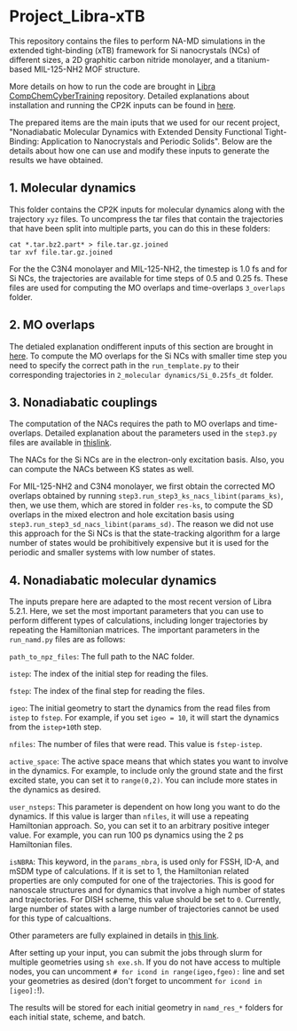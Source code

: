 # Project_Libra-xTB

This repository contains the files to perform NA-MD simulations in the extended tight-binding (xTB) framework for Si nanocrystals (NCs) of different sizes, a 2D 
graphitic carbon nitride monolayer, and a titanium-based MIL-125-NH2 MOF structure.

More details on how to run the code are brought in [Libra CompChemCyberTraining](https://github.com/compchem-cybertraining/Tutorials_Libra/tree/master/6_dynamics/2_nbra_workflows) repository. Detailed explanations about installation and running the CP2K inputs can be found in [here](https://github.com/compchem-cybertraining/Tutorials_CP2K).


The prepared items are the main iputs that we used for our recent project, "Nonadiabatic Molecular Dynamics with Extended Density Functional Tight-Binding: Application to Nanocrystals and Periodic Solids". Below are the details about how one can use and modify these inputs to generate the results we have obtained.

## 1. Molecular dynamics

This folder contains the CP2K inputs for molecular dynamics along with the trajectory `xyz` files. To uncompress the tar files that contain the trajectories that have been split into multiple parts, you can do this in these folders:

```
cat *.tar.bz2.part* > file.tar.gz.joined
tar xvf file.tar.gz.joined
```

For the the C3N4 monolayer and MIL-125-NH2, the timestep is 1.0 fs and for Si NCs, the trajectories are available for time steps of 0.5 and 0.25 fs. These files are used for computing the MO overlaps and time-overlaps `3_overlaps` folder.

## 2. MO overlaps

The detialed explanation ondifferent inputs of this section are brought in [here](https://github.com/compchem-cybertraining/Tutorials_Libra/tree/master/6_dynamics/2_nbra_workflows/7_step2_cp2k). To compute the MO overlaps for the Si NCs with smaller time step you need to specify the correct path in the `run_template.py` to their corresponding trajectories in `2_molecular dynamics/Si_0.25fs_dt` folder.

## 3. Nonadiabatic couplings

The computation of the NACs requires the path to MO overlaps and time-overlaps. Detailed explanation about the parameters used in the `step3.py` files are available in [thislink](https://github.com/compchem-cybertraining/Tutorials_Libra/tree/master/6_dynamics/2_nbra_workflows/8_step3_cp2k). 

The NACs for the Si NCs are in the electron-only excitation basis. Also, you can compute the NACs between KS states as well. 

For MIL-125-NH2 and C3N4 monolayer, we first obtain the corrected MO overlaps obtained by running `step3.run_step3_ks_nacs_libint(params_ks)`, then, we use them, which are stored in folder `res-ks`, to compute the SD overlaps in the mixed electron and hole excitation basis using `step3.run_step3_sd_nacs_libint(params_sd)`. The reason we did not use this approach for the Si NCs is that the state-tracking algorithm for a large number of states would be prohibitively expensive but it is used for the periodic and smaller systems with low number of states.

## 4. Nonadiabatic molecular dynamics

The inputs prepare here are adapted to the most recent version of Libra 5.2.1. Here, we set the most important parameters that you can use to perform different types of calculations, including longer trajectories by repeating the Hamiltonian matrices. The important parameters in the `run_namd.py` files are as follows:

`path_to_npz_files`: The full path to the NAC folder. 

`istep`: The index of the initial step for reading the files.

`fstep`: The index of the final step for reading the files.

`igeo`: The initial geometry to start the dynamics from the read files from `istep` to `fstep`. For example, if you set `igeo = 10`, it  will start the dynamics from the `istep+10`th step. 

`nfiles`: The number of files that were read. This value is `fstep-istep`.

`active_space`: The active space means that which states you want to involve in the dynamics. For example, to include only the ground state and the first excited state, you can set it to `range(0,2)`. You can include more states in the dynamics as desired.

`user_nsteps`: This parameter is dependent on how long you want to do the dynamics. If this value is larger than `nfiles`, it will use a repeating Hamiltonian approach. So, you can set it to an arbitrary positive integer value. For example, you can run 100 ps dynamics using the 2 ps Hamiltonian files.

`isNBRA`: This keyword, in the `params_nbra`, is used only for FSSH, ID-A, and mSDM type of calculations. If it is set to 1, the Hamiltonian related properties are only computed for one of the trajectories. This is good for nanoscale structures and for dynamics that involve a high number of states and trajectories. For DISH scheme, this value should be set to `0`. Currently, large number of states with a large number of trajectories cannot be used for this type of calcualtions. 

Other parameters are fully explained in details in [this link](https://github.com/compchem-cybertraining/Tutorials_Libra/tree/master/6_dynamics/2_nbra_workflows/9_step4_cp2k).

After setting up your input, you can submit the jobs through slurm for multiple geometries using `sh exe.sh`. If you do not have access to multiple nodes, you can uncomment `# for icond in range(igeo,fgeo):` line and set your geometries as desired (don't forget to uncomment `for icond in [igeo]:`!).

The results will be stored for each initial geometry in `namd_res_*` folders for each initial state, scheme, and batch.





